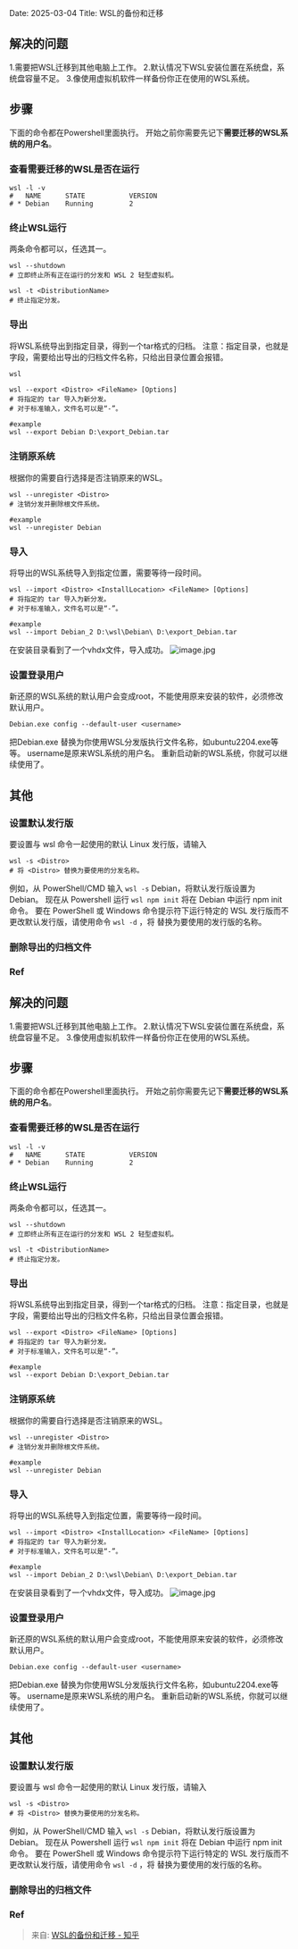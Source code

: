 Date: 2025-03-04 
Title: WSL的备份和迁移



## 解决的问题

1.需要把WSL迁移到其他电脑上工作。 
2.默认情况下WSL安装位置在系统盘，系统盘容量不足。 
3.像使用虚拟机软件一样备份你正在使用的WSL系统。

## 步骤

下面的命令都在Powershell里面执行。 开始之前你需要先记下**需要迁移的WSL系统的用户名**。

### 查看需要迁移的WSL是否在运行

```
wsl -l -v
#   NAME      STATE           VERSION
# * Debian    Running         2
```

### 终止WSL运行

两条命令都可以，任选其一。

```
wsl --shutdown 
# 立即终止所有正在运行的分发和 WSL 2 轻型虚拟机。

wsl -t <DistributionName>
# 终止指定分发。
```

### 导出

将WSL系统导出到指定目录，得到一个tar格式的归档。
注意：指定目录，也就是<FileName>字段，需要给出导出的归档文件名称，只给出目录位置会报错。

```python
wsl 
```

```
wsl --export <Distro> <FileName> [Options]
# 将指定的 tar 导入为新分发。
# 对于标准输入，文件名可以是“-”。

#example 
wsl --export Debian D:\export_Debian.tar
```

### 注销原系统

根据你的需要自行选择是否注销原来的WSL。

```
wsl --unregister <Distro>
# 注销分发并删除根文件系统。

#example
wsl --unregister Debian
```

### 导入

将导出的WSL系统导入到指定位置，需要等待一段时间。

```
wsl --import <Distro> <InstallLocation> <FileName> [Options]
# 将指定的 tar 导入为新分发。
# 对于标准输入，文件名可以是“-”。

#example
wsl --import Debian_2 D:\wsl\Debian\ D:\export_Debian.tar
```

在安装目录看到了一个vhdx文件，导入成功。 
![image.jpg](https://cdn.nlark.com/yuque/0/2024/jpeg/27527519/1724067201109-d2e3839d-48e9-4392-b975-3b5f7a5f3dbc.jpeg#clientId=ufefb1a36-1659-4&from=paste&height=236&id=u69f4b817&originHeight=236&originWidth=777&originalType=url&ratio=1&rotation=0&showTitle=false&size=17812&status=done&style=none&taskId=u72f21c67-e075-4861-b154-ca1bbd1ad21&title=&width=777)

### 设置登录用户

新还原的WSL系统的默认用户会变成root，不能使用原来安装的软件，必须修改默认用户。

```
Debian.exe config --default-user <username>
```

把Debian.exe 替换为你使用WSL分发版执行文件名称，如ubuntu2204.exe等等。 username是原来WSL系统的用户名。 重新启动新的WSL系统，你就可以继续使用了。

## 其他

### 设置默认发行版

要设置与 wsl 命令一起使用的默认 Linux 发行版，请输入 

```
wsl -s <Distro>
# 将 <Distro> 替换为要使用的分发名称。
```

例如，从 PowerShell/CMD 输入 `wsl -s` Debian，将默认发行版设置为 Debian。 现在从 Powershell 运行 `wsl npm init` 将在 Debian 中运行 npm init 命令。 要在 PowerShell 或 Windows 命令提示符下运行特定的 WSL 发行版而不更改默认发行版，请使用命令 `wsl -d` ，将 替换为要使用的发行版的名称。

### 删除导出的归档文件

### Ref

## 解决的问题

1.需要把WSL迁移到其他电脑上工作。 
2.默认情况下WSL安装位置在系统盘，系统盘容量不足。 
3.像使用虚拟机软件一样备份你正在使用的WSL系统。

## 步骤

下面的命令都在Powershell里面执行。 开始之前你需要先记下**需要迁移的WSL系统的用户名**。

### 查看需要迁移的WSL是否在运行

```
wsl -l -v
#   NAME      STATE           VERSION
# * Debian    Running         2
```

### 终止WSL运行

两条命令都可以，任选其一。

```
wsl --shutdown 
# 立即终止所有正在运行的分发和 WSL 2 轻型虚拟机。

wsl -t <DistributionName>
# 终止指定分发。
```

### 导出

将WSL系统导出到指定目录，得到一个tar格式的归档。
注意：指定目录，也就是<FileName>字段，需要给出导出的归档文件名称，只给出目录位置会报错。

```
wsl --export <Distro> <FileName> [Options]
# 将指定的 tar 导入为新分发。
# 对于标准输入，文件名可以是“-”。

#example 
wsl --export Debian D:\export_Debian.tar
```

### 注销原系统

根据你的需要自行选择是否注销原来的WSL。

```
wsl --unregister <Distro>
# 注销分发并删除根文件系统。

#example
wsl --unregister Debian
```

### 导入

将导出的WSL系统导入到指定位置，需要等待一段时间。

```
wsl --import <Distro> <InstallLocation> <FileName> [Options]
# 将指定的 tar 导入为新分发。
# 对于标准输入，文件名可以是“-”。

#example
wsl --import Debian_2 D:\wsl\Debian\ D:\export_Debian.tar
```

在安装目录看到了一个vhdx文件，导入成功。 
![image.jpg](https://cdn.nlark.com/yuque/0/2024/jpeg/27527519/1724067293526-27bfeea3-ba0b-4804-8ad5-c7064fb43d88.jpeg#clientId=ufefb1a36-1659-4&from=paste&height=236&id=u4982a36a&originHeight=236&originWidth=777&originalType=url&ratio=1&rotation=0&showTitle=false&size=17812&status=done&style=none&taskId=uf3dafa13-cd99-4e89-8840-e0f7364d6c5&title=&width=777)

### 设置登录用户

新还原的WSL系统的默认用户会变成root，不能使用原来安装的软件，必须修改默认用户。

```
Debian.exe config --default-user <username>
```

把Debian.exe 替换为你使用WSL分发版执行文件名称，如ubuntu2204.exe等等。 username是原来WSL系统的用户名。 重新启动新的WSL系统，你就可以继续使用了。

## 其他

### 设置默认发行版

要设置与 wsl 命令一起使用的默认 Linux 发行版，请输入 

```
wsl -s <Distro>
# 将 <Distro> 替换为要使用的分发名称。
```

例如，从 PowerShell/CMD 输入 `wsl -s` Debian，将默认发行版设置为 Debian。 现在从 Powershell 运行 `wsl npm init` 将在 Debian 中运行 npm init 命令。 要在 PowerShell 或 Windows 命令提示符下运行特定的 WSL 发行版而不更改默认发行版，请使用命令 `wsl -d` ，将 替换为要使用的发行版的名称。

### 删除导出的归档文件

### Ref

> 来自: [WSL的备份和迁移 - 知乎](https://zhuanlan.zhihu.com/p/622706723)

